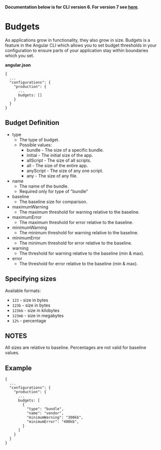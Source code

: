 **Documentation below is for CLI version 6. For version 7 see [here](https://angular.io/guide/build#configure-size-budgets)**.

# Budgets

As applications grow in functionality, they also grow in size. Budgets is a feature in the
Angular CLI which allows you to set budget thresholds in your configuration to ensure parts
of your application stay within boundaries which you set.

**angular.json**
```
{
  ...
  "configurations": {
    "production": {
      ...
      budgets: []
    }
  }
}
```

## Budget Definition

- type
  - The type of budget.
  - Possible values:
    - bundle - The size of a specific bundle.
    - initial - The initial size of the app.
    - allScript - The size of all scripts.
    - all - The size of the entire app.
    - anyScript - The size of any one script.
    - any - The size of any file.
- name
  - The name of the bundle.
  - Required only for type of "bundle"
- baseline
  - The baseline size for comparison.
- maximumWarning
  - The maximum threshold for warning relative to the baseline.
- maximumError
  - The maximum threshold for error relative to the baseline.
- minimumWarning
  - The minimum threshold for warning relative to the baseline.
- minimumError
  - The minimum threshold for error relative to the baseline.
- warning
  - The threshold for warning relative to the baseline (min & max).
- error
  - The threshold for error relative to the baseline (min & max).

## Specifying sizes

Available formats:

- `123` - size in bytes
- `123b` - size in bytes
- `123kb` - size in kilobytes
- `123mb` - size in megabytes
- `12%` - percentage

## NOTES

All sizes are relative to baseline.
Percentages are not valid for baseline values.

## Example

```
{
  ...
  "configurations": {
    "production": {
      ...
      budgets: [
        {
          "type": "bundle",
          "name": "vendor",
          "minimumWarning": "300kb",
          "minimumError": "400kb",
        }
      ]
    }
  }
}
```
